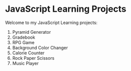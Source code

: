 # JavaScript Learning Projects
Welcome to my JavaScript Learning projects: 

1. Pyramid Generator
2. Gradebook
3. RPG Game
4. Background Color Changer
5. Calorie Counter
6. Rock Paper Scissors
7. Music Player
